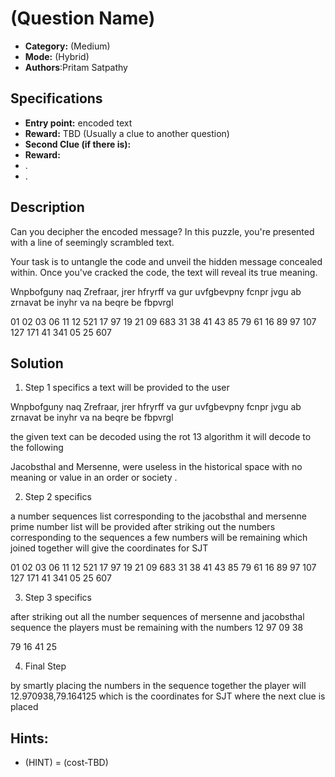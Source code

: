 # (Question Name)

* **Category:** (Medium)
* **Mode:** (Hybrid)
* **Authors**:Pritam Satpathy


## Specifications

* **Entry point:** encoded text 
* **Reward:** TBD (Usually a clue to another question)
* **Second Clue (if there is):**
* **Reward:**
* .
* .

## Description
Can you decipher the encoded message? In this puzzle, you're presented with a line of seemingly scrambled text.

Your task is to untangle the code and unveil the hidden message concealed within. Once you've cracked the code, the text will reveal its true meaning.

Wnpbofguny naq Zrefraar, jrer hfryrff va gur uvfgbevpny fcnpr jvgu ab zrnavat be inyhr va na beqre be fbpvrgl

01
02
03
06
11
12
521
17
97
19
21
09
683
31
38
41
43
85
79
61
16
89
97
107
127
171
41
341
05
25
607




## Solution

1. Step 1 specifics
a text will be provided to the user 

Wnpbofguny naq Zrefraar, jrer hfryrff va gur uvfgbevpny fcnpr jvgu ab zrnavat be inyhr va na beqre be fbpvrgl

the given text can be decoded using the rot 13 algorithm it will decode to the following

Jacobsthal and Mersenne, were useless in the historical space with no meaning or value in an order or society .


2. Step 2 specifics

a number sequences list corresponding to the jacobsthal and mersenne prime number list will be provided after striking
out the numbers corresponding to the sequences a few numbers will be remaining which joined together will give the coordinates
for SJT

01
02
03
06
11
12
521
17
97
19
21
09
683
31
38
41
43
85
79
61
16
89
97
107
127
171
41
341
05
25
607

3. Step 3 specifics

after striking out all the number sequences of mersenne and jacobsthal sequence the players must be remaining with the numbers
12
97
09
38

79
16
41
25

4. Final Step

by smartly placing the numbers in the sequence together the player will 12.970938,79.164125 which is the coordinates for SJT
where the next clue is placed

## Hints:

 - (HINT) = (cost-TBD)